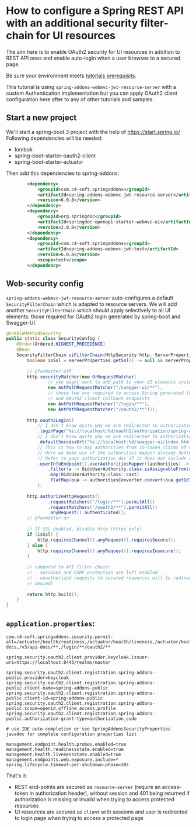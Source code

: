 # How to configure a Spring REST API with an additional security filter-chain for UI resources

The aim here is to enable OAuth2 security for UI resources in addition to REST API ones and enable auto-login when a user browses to a secured page.

Be sure your environment meets [tutorials prerequisits](https://github.com/ch4mpy/spring-addons/blob/master/samples/tutorials/README.md#prerequisites).

This tutorial is using `spring-addons-webmvc-jwt-resource-server` with a custom Authentication implementation but you can apply OAuth2 client configuration here after to any of other tutorials and samples. 

## Start a new project
We'll start a spring-boot 3 project with the help of https://start.spring.io/
Following dependencies will be needed:
- lombok
- spring-boot-starter-oauth2-client
- spring-boot-starter-actuator

Then add this dependencies to spring-addons:
```xml
		<dependency>
			<groupId>com.c4-soft.springaddons</groupId>
			<artifactId>spring-addons-webmvc-jwt-resource-server</artifactId>
			<version>6.0.8</version>
		</dependency>
		<dependency>
			<groupId>org.springdoc</groupId>
			<artifactId>springdoc-openapi-starter-webmvc-ui</artifactId>
			<version>2.0.0</version>
		</dependency>
		<dependency>
			<groupId>com.c4-soft.springaddons</groupId>
			<artifactId>spring-addons-webmvc-jwt-test</artifactId>
			<version>6.0.8</version>
			<scope>test</scope>
		</dependency>
```

## Web-security config
`spring-addons-webmvc-jwt-resource-server` auto-configures a default `SecurityFilterChain` which is adapted to resource servers.
We will add another `SecurityFilterChain` which should apply selectively to all UI elements: those required for OAuth2 login generated by spring-boot and Swagger-UI.
```java
@EnableMethodSecurity
public static class SecurityConfig {
    @Order(Ordered.HIGHEST_PRECEDENCE)
    @Bean
    SecurityFilterChain uiFilterChain(HttpSecurity http, ServerProperties serverProperties) throws Exception {
        boolean isSsl = serverProperties.getSsl() != null && serverProperties.getSsl().isEnabled();
    
        // @formatter:off
        http.securityMatcher(new OrRequestMatcher(
                // you might want to add path to your UI elements instead
                new AntPathRequestMatcher("/swagger-ui/**"),
                // those two are required to access Spring generated login page
                // and OAuth2 client callback endpoints
                new AntPathRequestMatcher("/login/**"),
                new AntPathRequestMatcher("/oauth2/**")));
    
        http.oauth2Login()
            // I don't know quite why we are redirected to authorization-server port by default as initial login page is generated on client :/
            .loginPage("%s://localhost:%d/oauth2/authorization/spring-addons-public".formatted(isSsl ? "https" : "http", serverProperties.getPort()))
            // I don't know quite why we are redirected to authorization-server port by default as we initially tried to access a client resource :/
			.defaultSuccessUrl("%s://localhost:%d/swagger-ui/index.html".formatted(isSsl ? "https" : "http", serverProperties.getPort()), true)
            // This is how to map authorities from ID-token claims of our choice (instead of just `scp` claim)
            // Here we make use of the authorities mapper already defined by spring-addons for default filter-chain (the one for resource-server)
            // Refer to your authorization doc if it does not include roles to ID-tokens by default. For Keycloak, "realm roles" & "client roles" mappers must be added in clients -> {your client} -> Client scopes -> {your client}-dedicated -> Add mapper.
            .userInfoEndpoint().userAuthoritiesMapper((authorities) -> authorities.stream()
                .filter(a -> OidcUserAuthority.class.isAssignableFrom(a.getClass()))
                .map(OidcUserAuthority.class::cast)
                .flatMap(oua -> authoritiesConverter.convert(oua.getIdToken().getClaims()).stream()).toList()
            );
    
        http.authorizeHttpRequests()
                .requestMatchers("/login/**").permitAll()
                .requestMatchers("/oauth2/**").permitAll()
                .anyRequest().authenticated();
        // @formatter:on
    
        // If SSL enabled, disable http (https only)
        if (isSsl) {
            http.requiresChannel().anyRequest().requiresSecure();
        } else {
            http.requiresChannel().anyRequest().requiresInsecure();
        }
    
        // compared to API filter-chain:
        // - sessions and CSRF protection are left enabled
        // - unauthorized requests to secured resources will be redirected to login (302 to login is Spring's default response when access is
        // denied)
    
        return http.build();
    }
}
```

## `application.properties`:
```properties
com.c4-soft.springaddons.security.permit-all=/actuator/health/readiness,/actuator/health/liveness,/actuator/health/readiness,/actuator/health/liveness,/v3/api-docs,/v3/api-docs/**,/login/**/oauth2/**

spring.security.oauth2.client.provider.keycloak.issuer-uri=https://localhost:8443/realms/master

spring.security.oauth2.client.registration.spring-addons-public.provider=keycloak
spring.security.oauth2.client.registration.spring-addons-public.client-name=spring-addons-public
spring.security.oauth2.client.registration.spring-addons-public.client-id=spring-addons-public
spring.security.oauth2.client.registration.spring-addons-public.scope=openid,offline_access,profile
spring.security.oauth2.client.registration.spring-addons-public.authorization-grant-type=authorization_code

# use IDE auto-completion or see SpringAddonsSecurityProperties javadoc for complete configuration properties list

management.endpoint.health.probes.enabled=true
management.health.readinessstate.enabled=true
management.health.livenessstate.enabled=true
management.endpoints.web.exposure.include=*
spring.lifecycle.timeout-per-shutdown-phase=30s
```

That's it:
- REST end-points are secured as `resource-server` (require an access-token in authorization header), without session and 401 being returned if authorization is missing or invalid when trying to access protected resources
- UI resources are secured as `client` with sessions and user is redirected to login page when trying to access a protected page
